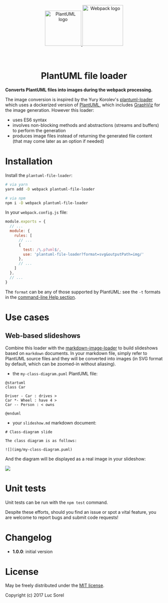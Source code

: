 <div align="center">
  <a href="https://en.wikipedia.org/wiki/Markdown" target="_blank">
    <img width="116px" height="112px" alt="PlantUML logo" src="http://s.plantuml.com/logoc.png" style="margin-bottom: 40px" vspace="40px" />
  </a>
  <a href="https://github.com/webpack/webpack" target="_blank">
    <img width="130px" height="130px" alt="Webpack logo"
      src="https://webpack.js.org/assets/icon-square-big.svg" />
  </a>
  <h1>PlantUML file loader</h1>
</div>

**Converts PlantUML files into images during the webpack processing.**

The image conversion is inspired by the
Yury Korolev's [plantuml-loader](https://github.com/yury/plantuml-loader) which uses a dockerized version of [PlantUML](http://plantuml.com/), which includes [GraphViz](http://graphviz.org/) for the image generation. However this loader:

* uses ES6 syntax
* involves non-blocking methods and abstractions (streams and buffers) to perform the generation
* produces image files instead of returning the generated file content (that may come later as an option if needed)

# Installation

Install the `plantuml-file-loader`:

```sh
# via yarn
yarn add -D webpack plantuml-file-loader

# via npm
npm i -D webpack plantuml-file-loader
```

In your `webpack.config.js` file:

```js
module.exports = {
  // ...
  module: {
    rules: [
      // ...
      {
        test: /\.p?uml$/,
        use: 'plantuml-file-loader?format=svg&outputPath=img/'
      },
      // ...
    ]
  },
  // ...
}
```

The `format` can be any of those supported by PlantUML: see the `-t` formats in the [command-line Help section](http://plantuml.com/command-line).

# Use cases

## Web-based slideshows

Combine this loader with the [markdown-image-loader](https://github.com/lucsorel/markdown-image-loader/blob/master/README.md#web-based-slideshows) to build slideshows based on `markdown` documents. In your markdown file, simply refer to PlantUML source files and they will be converted into images (in SVG format by default, which can be zoomed-in without aliasing).

* the `my-class-diagram.puml` PlantUML file:

```
@startuml
class Car

Driver - Car : drives >
Car *- Wheel : have 4 >
Car -- Person : < owns

@enduml
```

* your `slideshow.md` markdown document:

```
# Class-diagram slide

The class diagram is as follows:

![](img/my-class-diagram.puml)
```

And the diagram will be displayed as a real image in your slideshow:

![](http://s.plantuml.com/imgp/1c6-class-diagram-004.png)

# Unit tests

Unit tests can be run with the `npm test` command.

Despite these efforts, should you find an issue or spot a vital feature, you are welcome to report bugs and submit code requests!

# Changelog
* **1.0.0**: initial version

# License

May be freely distributed under the [MIT license](https://github.com/lucsorel/markdown-image-loader/blob/master/LICENSE).

Copyright (c) 2017 Luc Sorel
